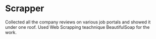 # Scrapper
Collected all the company reviews on various job portals and showed it under one roof. Used Web Scrapping teachnique BeautifulSoap for the work.
